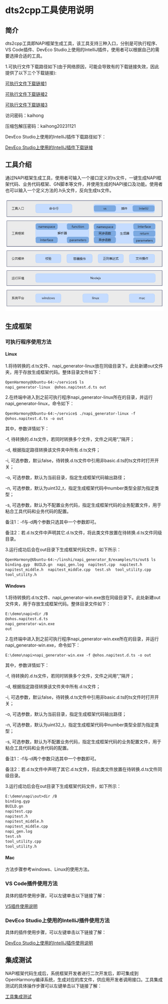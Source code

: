 # dts2cpp工具使用说明
## 简介

dts2cpp工具即NAPI框架生成工具，该工具支持三种入口，分别是可执行程序、VS Code插件、DevEco Studio上使用的IntelliJ插件，使用者可以根据自己的需要选择合适的工具。

1.可执行文件下载路径如下(由于网络原因，可能会导致有的下载链接失效，因此提供了以下三个下载链接):

[可执行文件下载链接1](http://ftpkaihongdigi.i234.me:5000/sharing/yaRiKSjBI)

[可执行文件下载链接2](http://ftp.kaihong.com:5000/fsdownload/yaRiKSjBI/)

[可执行文件下载链接3](http://ftp.kaihongdigi.com:5000/fsdownload/yaRiKSjBI/)

访问密码：kaihong

压缩包解压密码：kaihong20231121

DevEco Studio上使用的IntelliJ插件下载路径如下：

[DevEco Studio上使用的IntelliJ插件下载链接](https://plugins.jetbrains.com/plugin/19593-napi-generator/versions)

## 工具介绍

通过NAPI框架生成工具，使用者可输入一个接口定义的ts文件，一键生成NAPI框架代码、业务代码框架、GN脚本等文件，并使用生成的NAPI接口及功能。使用者也可以输入一个定义方法的.h头文件，反向生成ts文件。

![](../figures/pic-frm.png)

## 生成框架

### 可执行程序使用方法

#### Linux

1.将待转换的.d.ts文件、napi_generator-linux放在同级目录下。此处新建out文件夹，用于存放生成框架代码。整体目录文件如下：

	OpenHarmony@Ubuntu-64:~/service$ ls
	napi_generator-linux  @ohos.napitest.d.ts out

2.在终端中进入到之前可执行程序napi_generator-linux所在的目录，并运行napi_generator-linux，命令如下：

	OpenHarmony@Ubuntu-64:~/service$ ./napi_generator-linux -f @ohos.napitest.d.ts -o out

其中，参数详情如下：

   -f, 待转换的.d.ts文件，若同时转换多个文件，文件之间用“,”隔开；

  -d, 根据指定路径转换该文件夹中所有.d.ts文件；

  -i, 可选参数，默认false，待转换.d.ts文件中引用非basic.d.ts的ts文件时打开开关；

  -o, 可选参数，默认为当前目录，指定生成框架代码输出路径；

  -n, 可选参数，默认为uint32_t，指定生成框架代码中number类型全部为指定类型；

  -s, 可选参数，默认为不配置业务代码，指定生成框架代码的业务配置文件，用于粘合工具代码和业务代码的配置。

  备注1：-f与-d两个参数只选其中一个参数即可。

  备注2：若.d.ts文件中声明其它.d.ts文件，将此类文件放置在待转换.d.ts文件同级目录。

3.运行成功后会在out目录下生成框架代码文件，如下所示：

	OpenHarmony@Ubuntu-64:~/linshi/napi_generator_8/examples/ts/out$ ls
	binding.gyp  BUILD.gn  napi_gen.log  napitest.cpp  napitest.h  napitest_middle.h  napitest_middle.cpp  test.sh  tool_utility.cpp  tool_utility.h

#### Windows

1.将待转换的.d.ts文件、napi_generator-win.exe放在同级目录下。此处新建out文件夹，用于存放生成框架代码。整体目录文件如下：

	E:\demo\napi>dir /B
	@ohos.napitest.d.ts
	napi_generator-win.exe
	out

2.在终端中进入到之前可执行程序napi_generator-win.exe所在的目录，并运行napi_generator-win.exe，命令如下：

	E:\demo\napi>napi_generator-win.exe -f @ohos.napitest.d.ts -o out

其中，参数详情如下：

   -f, 待转换的.d.ts文件，若同时转换多个文件，文件之间用“,”隔开；

  -d, 根据指定路径转换该文件夹中所有.d.ts文件；

  -i, 可选参数，默认false，待转换.d.ts文件中引用非basic.d.ts的ts文件时打开开关；

  -o, 可选参数，默认为当前目录，指定生成框架代码输出路径；

  -n, 可选参数，默认为uint32_t，指定生成框架代码中number类型全部为指定类型；

  -s, 可选参数，默认为不配置业务代码，指定生成框架代码的业务配置文件，用于粘合工具代码和业务代码的配置。

  备注1：-f与-d两个参数只选其中一个参数即可。

  备注2：若.d.ts文件中声明了其它.d.ts文件，将此类文件放置在待转换.d.ts文件同级目录。

3.运行成功后会在out目录下生成框架代码文件，如下所示：

	E:\demo\napi\out>dir /B
	binding.gyp
	BUILD.gn
	napitest.cpp
	napitest.h
	napitest_middle.h
	napitest_middle.cpp
	napi_gen.log
	test.sh
	tool_utility.cpp
	tool_utility.h

#### Mac

方法步骤参考windows、Linux的使用方法。

### VS Code插件使用方法

具体的插件使用步骤，可以左键单击以下链接了解：

[VS插件使用说明](https://gitee.com/openharmony/napi_generator/blob/master/src/vscode_plugin/dts2cpp/napi_vs_plugin/docs/usage/INSTRUCTION_ZH.md)

### DevEco Studio上使用的IntelliJ插件使用方法

具体的插件使用步骤，可以左键单击以下链接了解：

[DevEco Studio上使用的IntelliJ插件使用说明](https://gitee.com/openharmony/napi_generator/blob/master/src/intellij_plugin/dts2cpp/napi_IntelliJ_plugin/docs/usage/INSTRUCTION_ZH.md)

## 集成测试
NAPI框架代码生成后，系统框架开发者进行二次开发后，即可集成到OpenHarmony编译系统，生成对应的库文件，供应用开发者调用接口。工具集成测试的具体操作步骤可以左键单击以下链接了解：

[工具集成测试](https://gitee.com/openharmony/napi_generator/blob/master/src/cli/dts2cpp/docs/usage/dts2cpp_INTEGRATION_TESTING_ZH.md)

